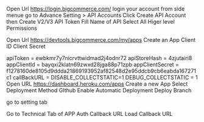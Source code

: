 Open Url https://login.bigcommerce.com/
login your account
from side menue go to Advance Setting > API Accounts
Click Create API Account then Create V2/V3 API Token
Fill Name of API
Select All Higer level Permissions

Open Url https://devtools.bigcommerce.com/my/apps
Create an App
Client ID
Client Secret

apiToken = ewbkmr7y7nicrvttwidmad2j4odnr72
apiStoreHash = 4zjutairi8
appClientId = bayqxi2klatn69zwxd28jga88p71zpb
appClientSecret = f1278160de8105d9ddda21869193952af82548d2e95ddcb9cb6eabda167271c1
callBackURL =
DISABLE_COLLECTSTATIC=1
DEBUG_COLLECTSTATIC = 1
Open URL https://dashboard.heroku.com/apps
Create a new App
Select Deployment Method GIthub
Enable Automatic Deployment
Deploy Branch

go to setting tab

Go to Technical Tab of APP
Auth Callback URL
Load Callback URL
